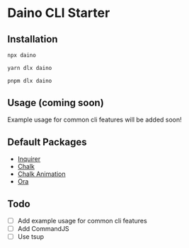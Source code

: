 # Daino CLI Starter

## Installation

```bash
npx daino

yarn dlx daino

pnpm dlx daino
```

## Usage (coming soon)

Example usage for common cli features will be added soon!

## Default Packages

- [Inquirer](https://www.npmjs.com/package/inquirer)
- [Chalk](https://www.npmjs.com/package/chalk)
- [Chalk Animation](https://www.npmjs.com/package/chalk-animation)
- [Ora](https://www.npmjs.com/package/ora)

## Todo

- [ ] Add example usage for common cli features
- [ ] Add CommandJS
- [ ] Use tsup
